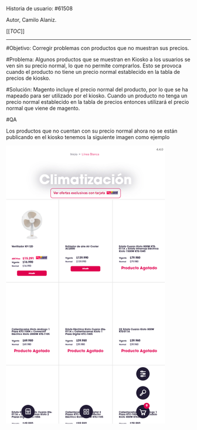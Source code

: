 

Historia de usuario:
#61508

Autor, Camilo Alaniz.

[[_TOC_]]

----

#Objetivo:
Corregir problemas con productos que no muestran sus precios.

#Problema:
Algunos productos que se muestran en Kiosko a los usuarios se ven sin su precio normal, lo que no permite comprarlos. Esto se provoca cuando el producto no tiene un precio normal establecido en la tabla de precios de kiosko. 

#Solución:
Magento incluye el precio normal del producto, por lo que se ha mapeado para ser utilizado por el kiosko. Cuando un producto no tenga un precio normal establecido en la tabla de precios entonces utilizará el precio normal que viene de magento.


#QA


Los productos que no cuentan con su precio normal ahora no se están publicando en el kiosko tenemos la siguiente imagen como ejemplo 

![productos sin precio normal.png](/.attachments/productos%20sin%20precio%20normal-7c6898ec-3f92-415d-b882-9a43578d11c6.png)